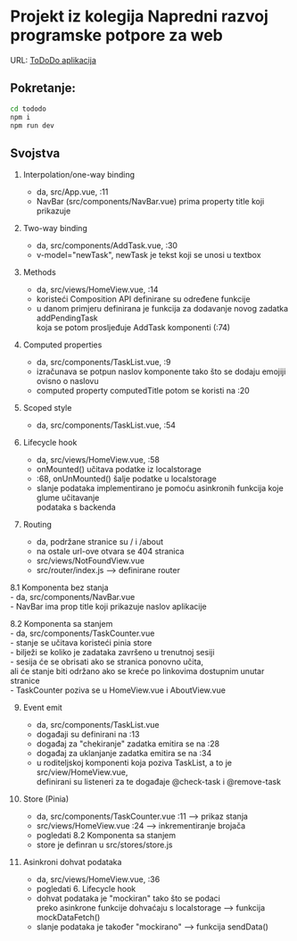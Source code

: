 # Projekt iz kolegija Napredni razvoj programske potpore za web

URL: [ToDoDo aplikacija](https://tododo-6p0v.onrender.com/)

## Pokretanje:
```bash
cd tododo
npm i
npm run dev
```

## Svojstva

1. Interpolation/one-way binding  
    - da, src/App.vue, :11  
    - NavBar (src/components/NavBar.vue) prima property title koji prikazuje  

2. Two-way binding  
    - da, src/components/AddTask.vue, :30  
    - v-model="newTask", newTask je tekst koji se unosi u textbox  

3. Methods  
    - da, src/views/HomeView.vue, :14  
    - koristeći Composition API definirane su određene funkcije  
    - u danom primjeru definirana je funkcija za dodavanje novog zadatka addPendingTask  
      koja se potom prosljeđuje AddTask komponenti (:74)  

4. Computed properties  
    - da, src/components/TaskList.vue, :9  
    - izračunava se potpun naslov komponente tako što se dodaju emojiji ovisno o naslovu  
    - computed property computedTitle potom se koristi na :20  

5. Scoped style  
    - da, src/components/TaskList.vue, :54  

6. Lifecycle hook  
    - da, src/views/HomeView.vue, :58  
    - onMounted() učitava podatke iz localstorage  
    - :68, onUnMounted() šalje podatke u localstorage  
    - slanje podataka implementirano je pomoću asinkronih funkcija koje glume učitavanje  
      podataka s backenda  

7. Routing  
    - da, podržane stranice su / i /about  
    - na ostale url-ove otvara se 404 stranica  
    - src/views/NotFoundView.vue  
    - src/router/index.js --> definirane router  

8.1 Komponenta bez stanja  
    - da, src/components/NavBar.vue  
    - NavBar ima prop title koji prikazuje naslov aplikacije  

8.2 Komponenta sa stanjem  
    - da, src/components/TaskCounter.vue  
    - stanje se učitava koristeći pinia store  
    - bilježi se koliko je zadataka završeno u trenutnoj sesiji  
    - sesija će se obrisati ako se stranica ponovno učita,  
      ali će stanje biti održano ako se kreće po linkovima dostupnim unutar stranice  
    - TaskCounter poziva se u HomeView.vue i AboutView.vue  

9. Event emit  
    - da, src/components/TaskList.vue  
    - događaji su definirani na :13  
    - događaj za "chekiranje" zadatka emitira se na :28  
    - događaj za uklanjanje zadatka emitira se na :34  
    - u roditeljskoj komponenti koja poziva TaskList, a to je src/view/HomeView.vue,  
      definirani su listeneri za te događaje @check-task i @remove-task  

10. Store (Pinia)  
    - da, src/components/TaskCounter.vue :11 --> prikaz stanja  
    - src/views/HomeView.vue :24 --> inkrementiranje brojača  
    - pogledati 8.2 Komponenta sa stanjem  
    - store je definran u src/stores/store.js  

11. Asinkroni dohvat podataka  
    - da, src/views/HomeView.vue, :36  
    - pogledati 6. Lifecycle hook  
    - dohvat podataka je "mockiran" tako što se podaci  
      preko asinkrone funkcije dohvaćaju s localstorage --> funkcija mockDataFetch()  
    - slanje podataka je također "mockirano" --> funkcija sendData()  
